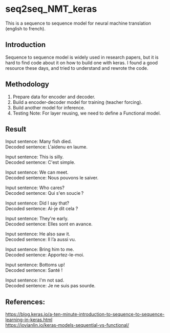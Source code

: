 # seq2seq_NMT_keras

This is a sequence to sequence model for neural machine translation (english to french).

## Introduction

Sequence to sequence model is widely used in research papers, but it is hard to find code about it on how to build one with keras. I found a good resource these days, and tried to understand and rewrote the code.

## Methodology

1. Prepare data for encoder and decoder.
2. Build a encoder-decoder model for training (teacher forcing).
3. Build another model for inference.
4. Testing
Note: For layer reusing, we need to define a Functional model. 

## Result

Input sentence: Many fish died. </br>
Decoded sentence: L'aidenu en laume. </br>

Input sentence: This is silly. </br>
Decoded sentence: C'est simple. </br>

Input sentence: We can meet. </br>
Decoded sentence: Nous pouvons le saiver. </br>

Input sentence: Who cares? </br>
Decoded sentence: Qui s'en soucie ? </br>

Input sentence: Did I say that? </br>
Decoded sentence: Ai-je dit cela ? </br>

Input sentence: They're early. </br>
Decoded sentence: Elles sont en avance. </br>

Input sentence: He also saw it. </br>
Decoded sentence: Il l’a aussi vu. </br>

Input sentence: Bring him to me. </br>
Decoded sentence: Apportez-le-moi. </br>

Input sentence: Bottoms up! </br>
Decoded sentence: Santé ! </br>

Input sentence: I'm not sad. </br>
Decoded sentence: Je ne suis pas sourde. </br>


## References:
https://blog.keras.io/a-ten-minute-introduction-to-sequence-to-sequence-learning-in-keras.html </br>
https://jovianlin.io/keras-models-sequential-vs-functional/
